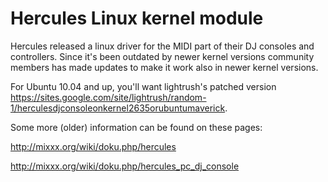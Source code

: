 # Hercules Linux kernel module

Hercules released a linux driver for the MIDI part of their DJ consoles
and controllers. Since it's been outdated by newer kernel versions
community members has made updates to make it work also in newer kernel
versions.

For Ubuntu 10.04 and up, you'll want lightrush's patched version
<https://sites.google.com/site/lightrush/random-1/herculesdjconsoleonkernel2635orubuntumaverick>.

Some more (older) information can be found on these pages:

<http://mixxx.org/wiki/doku.php/hercules>

<http://mixxx.org/wiki/doku.php/hercules_pc_dj_console>
